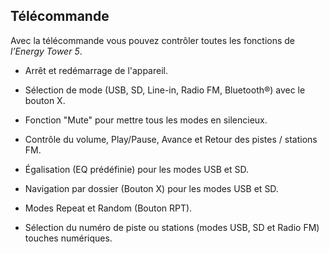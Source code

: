 ## Télécommande 

Avec la télécommande vous pouvez contrôler toutes les fonctions de *l’Energy Tower 5*. 

* Arrêt et redémarrage de l'appareil. 

* Sélection de mode (USB, SD, Line-in, Radio FM, Bluetooth®) avec le bouton X.

* Fonction "Mute" pour mettre tous les modes en silencieux.

* Contrôle du volume, Play/Pause, Avance et Retour des pistes / stations FM. 

* Égalisation (EQ prédéfinie) pour les modes USB et SD. 

* Navigation par dossier (Bouton X) pour les modes USB et SD. 

* Modes Repeat et Random (Bouton RPT). 

* Sélection du numéro de piste ou stations (modes USB, SD et Radio FM) touches numériques.
